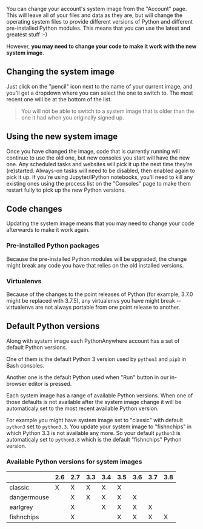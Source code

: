 <!--
.. title: Changing your system image
.. slug: ChangingSystemImage
.. date: 2021-08-12 14:35:28 UTC+01:00
.. tags:
.. category:
.. link:
.. description:
.. type: text
-->

You can change your account's system image from the "Account" page. This will
leave all of your files and data as they are, but will change the operating
system files to provide different versions of Python and different pre-installed
Python modules. This means that you can use the latest and greatest stuff :-)

However, **you may need to change your code to make it work with the new
system image**.

## Changing the system image

Just click on the "pencil" icon next to the name of your current image, and
you'll get a dropdown where you can select the one to switch to. The most
recent one will be at the bottom of the list.

> You will not be able to switch to a system image that is older than the one
> it had when you originally signed up.

## Using the new system image

Once you have changed the image, code that is currently running will
continue to use the old one, but new consoles you start will
have the new one. Any scheduled tasks and
websites will pick it up the next time they're (re)started. Always-on tasks
will need to be disabled, then enabled again to pick it up.
If you're using Jupyter/IPython notebooks, you'll need to kill
any existing ones using the process list on the "Consoles" page
to make them restart fully to pick up the new Python versions.

## Code changes

Updating the system image means that you may need to change your code afterwards
to make it work again.

### Pre-installed Python packages

Because the pre-installed Python modules will be upgraded,
the change might break any code you have that relies on the old
installed versions.

### Virtualenvs

Because of the changes to the point releases of Python
(for example, 3.7.0 might be replaced with 3.7.5), any
virtualenvs you have might break -- virtualenvs are not always portable from one
point release to another.

## Default Python versions

Along with system image each PythonAnywhere account has a set of
default Python versions.

One of them is the default Python 3 version used by `python3` and
`pip3` in Bash consoles.

Another one is the default Python used when "Run" button in our
in-browser editor is pressed.

Each system image has a range of available Python versions.
When one of those defaults is not available after the system
image change it will be automaticaly set to the most recent available
Python version.

For example you might have system image set to "classic" with default
`python3` set to `python3.3`. You update your system image to
"fishnchips" in which Python 3.3 is not available any more. So your
default `python3` is automaticaly set to `python3.8` which is the
default "fishnchips" Python version.

### Available Python versions for system images

<table class="python-versions">
  <thead>
    <tr>
      <th></th>
      <th>2.6</th>
      <th>2.7</th>
      <th>3.3</th>
      <th>3.4</th>
      <th>3.5</th>
      <th>3.6</th>
      <th>3.7</th>
      <th>3.8</th>
    </tr>
  </thead>
  <tbody>
    <tr>
      <td>classic</td>
      <td>X</td>
      <td>X</td>
      <td>X</td>
      <td>X</td>
      <td>X</td>
      <td></td>
      <td></td>
      <td></td>
    </tr>
    <tr>
      <td>dangermouse</td>
      <td></td>
      <td>X</td>
      <td>X</td>
      <td>X</td>
      <td>X</td>
      <td>X</td>
      <td></td>
      <td></td>
    </tr>
    <tr>
      <td>earlgrey</td>
      <td></td>
      <td>X</td>
      <td></td>
      <td>X</td>
      <td>X</td>
      <td>X</td>
      <td>X</td>
      <td></td>
    </tr>
    <tr>
      <td>fishnchips</td>
      <td></td>
      <td>X</td>
      <td></td>
      <td></td>
      <td>X</td>
      <td>X</td>
      <td>X</td>
      <td>X</td>
    </tr>
  </tbody>
</table>
